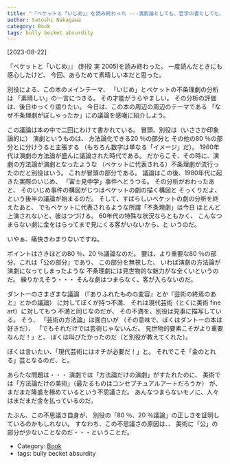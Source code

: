```yaml
---
title: "『ベケットと「いじめ」』を読み終わった ---演劇論としても、哲学の書としても、抜群だ"
author: Satoshi Nakagawa
category: Book
tags: bully becket absurdity
---
```


[2023-08-22]  
 
『ベケットと「いじめ」』
(別役 実 2005)を読み終わった。
一度読んだときにも感心したけど、
今回、あらためて素晴しい本だと思った。

 別役による、この本のメインテーマ、
「いじめ」とベケットの不条理劇の分析は
「素晴しい」の一言につきる。
その才能がうらやましい。
その分析の評価は、後日ゆっくり語りたい。
今日は、この本の周辺の周辺のテーマである
「なぜ不条理劇がぽしゃったか」にの議論を感嘆に紹介しよう。

 この議論は本の中で二回にわけて書かれている。
冒頭、別役は（いささか印象論的に）
演劇というものは、
方法論化できる20 ％の部分と
その他の80 ％の部分とに分けうると主張する
（もちろん数字は単なる「イメージ」だ）。
1960年代は演劇の方法論が盛んに議論された時代である。
だからこそ、その時に、演劇の方法論が演劇となったような
（ベケットに代表される）不条理劇が流行ったのだと別役はいう。
これが冒頭の部分である。
議論はこの後、1980年代に起きた実際のいじめ、
「富士見中学」事件へとうつる。
その分析がおわったあと、
そのいじめ事件の構図がじつはベケットの劇の描く構図と
そっくりだよ、という後半の議論が始まるのだ。
そして、すばらしいベケットの劇の分析を終えたあと、
でもベケットに代表されるような所謂「不条理劇」は今日
ほとんど上演されないと、彼はつづける。
60年代の特殊な状況ならともかく、
こんなつまらない劇に金をはらってまで見にくる客がいないから、と
いうのだ。

 いやぁ、痛快きわまりないですね。

 ポイントはさきほどの80 ％、20 ％議論なのだ。
要は、より重要な80 ％の部分、これは「公の部分」であり、
この部分を無視した、
いわば演劇の方法論が演劇になってしまったような
不条理劇には見世物的な魅力がな全くいというのだ。
繰りかえそう・・・
そんな劇はつまらなく、客が入らないのだ。

 ダントーのさまざまな議論
（『ありふれたものの変容』とか『芸術の終焉のあと』とかの議論）
に対してぼくが持つ不満、
それは現代芸術（とくに美術 fine art）に対してもつ
不満と同じなのだが、
その不満を、別役は見事に描写している。
そう、
「芸術の方法論」は面白いが
（その意味で、ぼくはダントーの本は好きだ）、
「でもそれだけでは芸術じゃないんだ。
見世物的要素こそがより重要なんだ！」と、
ぼくは叫びたかったのだ（と別役が教えてくれた）。

 ぼくは言いたい、「現代芸術にはオチが必要だ！」と。
それでこそ「金のとれる」芸となるのだ、と。

 あらたな問題は・・・
演劇では「方法論だけの演劇」がすたれたのに、
美術では「方法論だけの美術」（最たるものはコンセプチュアルアートだろうか）
が、
まだまだ隆盛を極めているという不思議さだ。
あんなつまらないモノに、人々はまだまだ金を払っているのだ。

 たぶん、この不思議さ自身が、
別役の「80 ％、20 ％議論」の正しさを証明しているのかもしれない。
すなわち、この不思議さの原因は、、
美術に「公」の部分が少ないことなのだ・・・ということだ。

- Category: [Book](categories.html#Book)
- tags: bully becket absurdity
